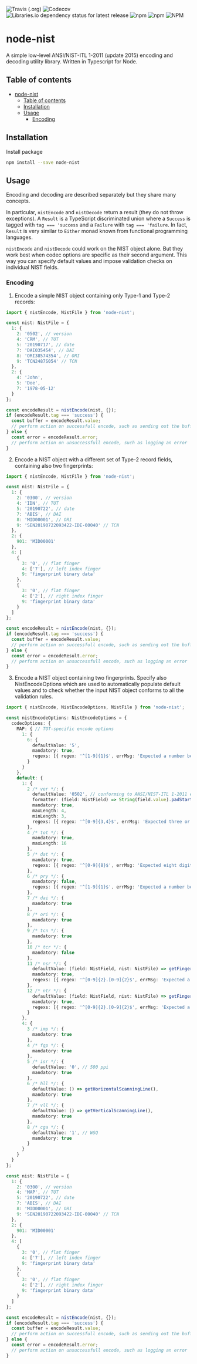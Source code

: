 ![Travis (.org)](https://img.shields.io/travis/ivosh/node-nist?style=plastic)
![Codecov](https://img.shields.io/codecov/c/github/ivosh/node-nist?style=plastic)
![Libraries.io dependency status for latest release](https://img.shields.io/librariesio/release/npm/node-nist?style=plastic)
![npm](https://img.shields.io/npm/dm/node-nist?style=plastic)
![npm](https://img.shields.io/npm/v/node-nist?style=plastic)
![NPM](https://img.shields.io/npm/l/node-nist?style=plastic)

# node-nist

A simple low-level ANSI/NIST-ITL 1-2011 (update 2015) encoding and decoding utility library.
Written in Typescript for Node.

## Table of contents

- [node-nist](#node-nist)
  - [Table of contents](#table-of-contents)
  - [Installation](#installation)
  - [Usage](#usage)
    - [Encoding](#encoding)

## Installation

Install package

   ```bash
   npm install --save node-nist
   ```

## Usage

Encoding and decoding are described separately but they share many concepts.

In particular, `nistEncode` and `nistDecode` return a result (they do not throw exceptions).
A `Result` is a TypeScript discriminated union where a `Success` is tagged with `tag === 'success`
and a `Failure` with `tag === 'failure`.
In fact, `Result` is very similar to `Either` monad known from functional programming languages.

`nistEncode` and `nistDecode` could work on the NIST object alone. But they work best when codec
options are specific as their second argument. This way you can specify default values and impose
validation checks on individual NIST fields.

### Encoding

1. Encode a simple NIST object containing only Type-1 and Type-2 records:

```ts
import { nistEncode, NistFile } from 'node-nist';

const nist: NistFile = {
  1: {
    2: '0502', // version
    4: 'CRM', // TOT
    5: '20190717', // date
    7: 'DAI035454', // DAI
    8: 'ORI38574354', // ORI
    9: 'TCN2487S054' // TCN
  },
  2: {
    4: 'John',
    5: 'Doe',
    7: '1978-05-12'
  }
};

const encodeResult = nistEncode(nist, {});
if (encodeResult.tag === 'success') {
  const buffer = encodeResult.value;
  // perform action on successfull encode, such as sending out the buffer
} else {
  const error = encodeResult.error;
  // perform action on unsuccessfull encode, such as logging an error
}
```

2. Encode a NIST object with a different set of Type-2 record fields, containing also two
fingerprints:

```ts
import { nistEncode, NistFile } from 'node-nist';

const nist: NistFile = {
  1: {
    2: '0300', // version
    4: 'IDN', // TOT
    5: '20190722', // date
    7: 'ABIS', // DAI
    8: 'MID00001', // ORI
    9: 'SEN20190722093422-IDE-00040' // TCN
  },
  2: {
    901: 'MID00001'
  },
  4: [
    {
      3: '0', // flat finger
      4: ['7'], // left index finger
      9: 'fingerprint binary data'
    },
    {
      3: '0', // flat finger
      4: ['2'], // right index finger
      9: 'fingerprint binary data'
    }
  ]
};

const encodeResult = nistEncode(nist, {});
if (encodeResult.tag === 'success') {
  const buffer = encodeResult.value;
  // perform action on successfull encode, such as sending out the buffer
} else {
  const error = encodeResult.error;
  // perform action on unsuccessfull encode, such as logging an error
}
```

3. Encode a NIST object containing two fingerprints. Specify also NistEncodeOptions which
are used to automatically populate default values and to check whether the input NIST object
conforms to all the validation rules.

```ts
import { nistEncode, NistEncodeOptions, NistFile } from 'node-nist';

const nistEncodeOptions: NistEncodeOptions = {
  codecOptions: {
    MAP: { // TOT-specific encode options
      1: {
        6: {
          defaultValue: '5',
          mandatory: true,
          regexs: [{ regex: '^[1-9]{1}$', errMsg: 'Expected a number between 1 and 9' }]
        }
      }
    },
    default: {
      1: {
        2 /* ver */: {
          defaultValue: '0502', // conforming to ANSI/NIST-ITL 1-2011 edition 3 update 2015
          formatter: (field: NistField) => String(field.value).padStart(4, '0'),
          mandatory: true,
          maxLength: 4,
          minLength: 3,
          regexs: [{ regex: '^[0-9]{3,4}$', errMsg: 'Expected three or four digits' }]
        },
        4 /* tot */: {
          mandatory: true,
          maxLength: 16
        },
        5 /* dat */: {
          mandatory: true,
          regexs: [{ regex: '^[0-9]{8}$', errMsg: 'Expected eight digits' }]
        },
        6 /* pry */: {
          mandatory: false,
          regexs: [{ regex: '^[1-9]{1}$', errMsg: 'Expected a number between 1 and 9' }]
        },
        7 /* dai */: {
          mandatory: true
        },
        8 /* ori */: {
          mandatory: true
        },
        9 /* tcn */: {
          mandatory: true
        },
        10 /* tcr */: {
          mandatory: false
        },
        11 /* nsr */: {
          defaultValue: (field: NistField, nist: NistFile) => getFingerprintResolution(nist),
          mandatory: true,
          regexs: [{ regex: '^[0-9]{2}.[0-9]{2}$', errMsg: 'Expected a string in format dd.dd' }]
        },
        12 /* ntr */: {
          defaultValue: (field: NistField, nist: NistFile) => getFingerprintResolution(nist),
          mandatory: true,
          regexs: [{ regex: '^[0-9]{2}.[0-9]{2}$', errMsg: 'Expected a string in format dd.dd' }]
        }
      },
      4: {
        3 /* imp */: {
          mandatory: true
        },
        4 /* fgp */: {
          mandatory: true
        },
        5 /* isr */: {
          defaultValue: '0', // 500 ppi
          mandatory: true
        },
        6 /* hll */: {
          defaultValue: () => getHorizontalScanningLine(),
          mandatory: true
        },
        7 /* vll */: {
          defaultValue: () => getVerticalScanningLine(),
          mandatory: true
        },
        8 /* cga */: {
          defaultValue: '1', // WSQ
          mandatory: true
        }
      }
    }
  }
};

const nist: NistFile = {
  1: {
    2: '0300', // version
    4: 'MAP', // TOT
    5: '20190722', // date
    7: 'ABIS', // DAI
    8: 'MID00001', // ORI
    9: 'SEN20190722093422-IDE-00040' // TCN
  },
  2: {
    901: 'MID00001'
  },
  4: [
    {
      3: '0', // flat finger
      4: ['7'], // left index finger
      9: 'fingerprint binary data'
    },
    {
      3: '0', // flat finger
      4: ['2'], // right index finger
      9: 'fingerprint binary data'
    }
  ]
};

const encodeResult = nistEncode(nist, {});
if (encodeResult.tag === 'success') {
  const buffer = encodeResult.value;
  // perform action on successfull encode, such as sending out the buffer
} else {
  const error = encodeResult.error;
  // perform action on unsuccessfull encode, such as logging an error
}
```



